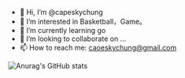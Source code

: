 - 👋 Hi, I’m @capeskychung
- 👀 I’m interested in Basketball，Game。
- 🌱 I’m currently learning go
- 💞️ I’m looking to collaborate on ...
- 📫 How to reach me: caoeskychung@gmail.com

![Anurag's GitHub stats](https://github-readme-stats.vercel.app/api?username=capeskychung)

<!---
capeskychung/capeskychung is a ✨ special ✨ repository because its `README.md` (this file) appears on your GitHub profile.
You can click the Preview link to take a look at your changes.
--->
